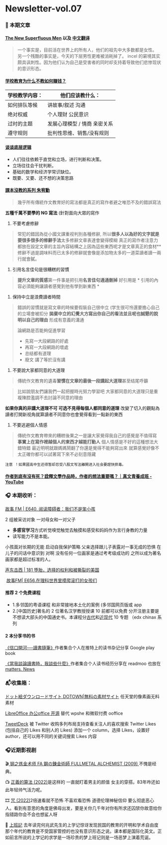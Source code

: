 # Newsletter-vol.07

### 📝 本期文章

#### [The New Superfluous Men](https://americanaffairsjournal.org/2020/11/the-new-superfluous-men/?fbclid=IwAR1LgYXf5CY4lJZqKe\_pPYnOa415AHjCjSjTvJKbHwKYtclbfgqxobcg5rA) 以及 [中文翻译](https://telegra.ph/%E6%96%B0%E6%97%B6%E4%BB%A3%E4%B8%8E%E8%BF%87%E5%89%A9%E7%9A%84%E7%94%B7%E4%BA%BA-07-15)

> 一个事实是，目前活在世界上的所有人，他们的祖先中大多数都是女性。 另一个残酷的事实是，今天的下层男性更难被消耗掉了。 incel 的窘境其实颇具讽刺性。因为他们认为自己是受害者的同时却支持着导致他们悲惨现状的意识形态。

#### [学校教育为什么不教如何赚钱？](https://tumutanzi.com/archives/16794)

| **学校教学内容：** | **他们应该教什么：**     |
| ----------- | ---------------- |
| 如何排队等候      | 讲故事/叙述 沟通        |
| 绝对权威        | 个人理财 公民意识        |
| 过时的主题       | 发展心理模型 / 情商 亲密关系 |
| 遵守规则        | 批判性思维、销售/没有规则    |

#### [谈谈底层逻辑](https://mp.weixin.qq.com/s/9VYqVTdlfCOpKtKD45Yjbw)

* 人们往往依赖于直觉和立场，进行判断和决策。
* 立场往往会干扰判断。
* 基础的数学和经济学常识缺位。
* 既要、又要、还不想的决策思路

#### [課本沒教的系列 朱宥勳](https://www.youtube.com/watch?v=NPwsI7dbZ2o)

> 幾乎所有傳統作文教育好的寫法都是真正的寫作者避之唯恐不及的錯誤寫法

**五種千萬不要學的 NG 寫法** (針對面向大眾的寫作

1. 不要考慮修辭

> 常犯的錯因為從小國文課重视判別各種修辭, 所以**很多人以為好的文字就是要很多很多的修辭手法**太多修辭文章表達會變得模糊 真正的寫作者注意力都放在設定文章的主旨內容結構之上因為這些東西呢才是文章真正的食材\*\* 修辭不過是調味料而已太多的修辭就會像是添加物太多的一道菜讀者讀一兩行就會膩。

1. 引用名言佳句是很糟糕的習慣

> **提升文章的質感**第一件事是把引用**名言佳句通通刪掉** 好引用是 \* 引用的內容必須能夠讓讀者感覺到他有學到新東西 \*

1. 保持中立是浪費讀者時間

> 錯誤的習慣就是寫文章的時候要假裝自己很中立 (学生很可怜還要擔心自己的立場會被扣分 **拋棄中立的幻覺大方寫出你自己的看法並且呢也誠懇的說明以自己的理由** 形成有意義的溝通
>
> 論網路是否能夠促進學習
>
> * 先寫一大段網路的好處
> * 再寫一大段網路的壞處
> * 总结都有道理
> * 廢文 講了等於沒有講

1. 不要說大家都同意的大道理

> 傳統作文教育的遺毒**習慣在文章的最後一段講起大道理**甚至结尾呼籲

> 比如說朋友們讓我們一起把握時光努力學習吧 大家都同意的大道理只是重複陳腔濫調不去討論不同意的理由

**如果你真的非講大道理不可  可选不見得每個人都同意的道理** 改變了切入的觀點為讀者打開新视角就算讀者不同意你也會覺得看到一點新的東西&#x20;

1. 不要逃避個人情感

> 傳統作文教育帶來的糟糕後果之一是讓大家覺得我自己的感覺是不值得寫 **事實上在寫作裡越個人的東西才越能打動人** 個人情感是不好的這種想法大錯特錯 最近明明就跟媽媽鬧翻了你還是覺得不能夠寫出來 就算感覺好像不太正確你都可以試著寫下來不必刻意隱藏

`注意 ！如果國高中生还得暂却忍受八股文写法離開进入社会要趕快排毒。`

#### [作者到底有沒有死？詮釋文學作品時，作者的想法重要嗎？｜真文青養成班 - YouTube](https://www.youtube.com/watch?v=DA2t161nCN8\&list=PLhas0ZjiPiD\_TZbcZv191hFIJwKwFM00p\&ab\_channel=%E6%9C%B1%E5%AE%A5%E5%8B%B3%E4%BD%BF%E5%87%BA%E4%BA%BA%E7%94%9F%E6%94%BB%E6%93%8A%21)

### 🎧 本期收听：

[故事 FM | E640. 阅读障碍者：我们不是笨小孩](https://pod.link/1256399960/episode/7797ae64108f097a1ee3532f74213a2c) ​

2 组被采访对象 一对母女和一对父子

* **多感官学习**方式听觉嗅觉触觉去触摸和感受和妈妈作为言行身教的力量
* 读写能力不是本能。

小孩面对长期的无能 启动自我保护策略 父亲选择跟儿子表露对一事无成的恐惧 在儿子的问话中意识到 对啊 没有任何一位画家是通过考考级成功的 之所以成为著名画家都是超过标准的人。

[声东击西 | 181 堕胎，选择的权利和被撕裂的美国](https://pod.link/1183662640/episode/852e9c5752fa2438d4e1678515fec820)​

​ [故事FM| E656.在理科世界里摸爬滚打的女孩们](https://pod.link/1256399960/episode/79970a838c4211b0bc3b5e5f326de72c)​

#### 推荐 2 个免费课程

* 1.多邻国的粤语课程 和非常接地本土化的案例 (多邻国网页版或 app
* 2.\[中国历史]著名的 2 位著名汉学教授授课 10 前都可以免费 分开注册主要是不想读大部头的中国通史书。本课程分[古代](https://courses.edx.org/courses/course-v1:HarvardX+SW12.1x+3T2021/dc35788ec2574d8da0f0557ecf51d0e6/)和[近现代](https://courses.edx.org/courses/course-v1:HarvardX+SW12.9x+3T2021/1b7ce40ba4f84cacb0db9a2278ca9961/) 10 专题 （edx chinax 系列

#### 2 本分享书的书

​[《信口開河──讀書隨筆》](https://play.google.com/store/books/details?id=nItpEAAAQBAJ)作者集合个人在推特上的读书杂记分享 Google play book

​[《當我談論讀書時，我談些什麼》](https://readmoo.com/book/210157694000101)作者集合个人读书经历分享在 readmoo 也放在[matters. News](https://matters.news/@sunli/116947-%E6%95%A3%E6%96%87%E8%BF%9E%E8%BD%BD-%E5%BD%93%E6%88%91%E8%B0%88%E8%AE%BA%E8%AF%BB%E4%B9%A6%E6%97%B6-%E6%88%91%E8%B0%88%E4%BA%9B%E4%BB%80%E4%B9%88-1-bafyreicnhja6u26rpeft6vrzg7mvjvrg5bxgi72jagblserw4huiex2zby)​

### 📬收集箱：

​[ドット絵ダウンロードサイト DOTOWN|無料の素材サイト](https://dotown.maeda-design-room.net/) 任天堂的像素画无料素材

​[LibreOffice 办公office 开源](https://www.libreoffice.org/) 替代 wpshe 和微软付费 ooffice

​[TweetDeck](https://tweetdeck.twitter.com/) 被 Twitter 收购多列布局支持查看关注人的喜欢搜索 Twitter Likes (包括自己的 Likes 和别人的 Likes) 添加一个 column，选择 Likes，设置好 author，还可以用不同的关键词搜索 Likes 内容

### 🎧近期影视剧

🎬[ 钢之炼金术师 FA 鋼の錬金術師 FULLMETAL ALCHEMIST (2009) ](https://movie.douban.com/subject/3430169/)不愧是经典。

📺 [正義的算法 (2022)](https://movie.douban.com/subject/35633638/)是这样的 一直就盯着男主的颜值 女主的穿搭。83年咋还如此年轻帅气活力呢。

🎞 [咒 (2022)](https://movie.douban.com/subject/34850561/)2倍速看就不恐怖 不喜欢看恐怖 道德伦理神秘信仰 要么彻底恶心人。看到有意思的角度是佛母出发，要是关你几千年对你有所求还囚禁你故意给你指错路你会不会也想鲨人呀

📗 [上班記](https://book.douban.com/subject/35852631/) 去年读完何兆武先生的上学记惊讶发现民国的教育的开明和学术自由度那个年代的教育是不受国家管控的也没有意识形态之说。课本都是国际化英文。正如前言所说的上学记的求学是一场珍贵的梦上班记则是一场恶梦上演着荒诞。
